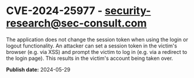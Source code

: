 # CVE-2024-25977 - security-research@sec-consult.com

The application does not change the session token when using the login or logout functionality. An attacker can set a session token in the victim's browser (e.g. via XSS) and prompt the victim to log in (e.g. via a redirect to the login page). This results in the victim's account being taken over.

**Publish date:** 2024-05-29
